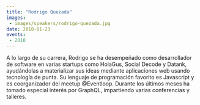 ```yaml
---
title: "Rodrigo Quezada"
images:
 - images/speakers/rodrigo-quezada.jpg
date: 2018-01-23
events:
 - 2018
---
```


<div class="gdlr-speaker-content">

A lo largo de su carrera, Rodrigo se ha desempeñado como desarrollador de software en varias startups como HolaGus, Social Decode y Datank, ayudándolas a materializar sus ideas mediante aplicaciones web usando tecnología de punta. Su lenguaje de programación favorito es Javascript y es coorganizador del meetup @Eventloop. Durante los últimos meses ha tomado especial interés por GraphQL, impartiendo varias conferencias y talleres.

</div>